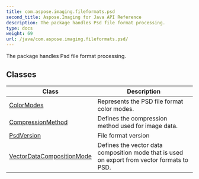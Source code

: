 ```yaml
---
title: com.aspose.imaging.fileformats.psd
second_title: Aspose.Imaging for Java API Reference
description: The package handles Psd file format processing.
type: docs
weight: 69
url: /java/com.aspose.imaging.fileformats.psd/
---
```


The package handles Psd file format processing.


## Classes

| Class | Description |
| --- | --- |
| [ColorModes](../com.aspose.imaging.fileformats.psd/colormodes) | Represents the PSD file format color modes. |
| [CompressionMethod](../com.aspose.imaging.fileformats.psd/compressionmethod) | Defines the compression method used for image data. |
| [PsdVersion](../com.aspose.imaging.fileformats.psd/psdversion) | File format version |
| [VectorDataCompositionMode](../com.aspose.imaging.fileformats.psd/vectordatacompositionmode) | Defines the vector data composition mode that is used on export from vector formats to PSD. |
